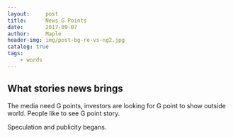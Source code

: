 ```yaml
---
layout:     post
title:      News G Points
date:       2017-09-07
author:     Maple
header-img: img/post-bg-re-vs-ng2.jpg
catalog: true
tags:
    - words
---
```


## What stories news brings 
The media need G points, investors are looking for G point to show outside world. People like to see G point story.

Speculation and publicity begans.
